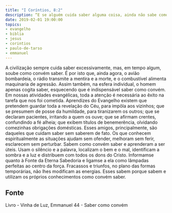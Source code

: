 ```yaml
---
title: "I Coríntios, 8:2"
description: “E se alguém cuida saber alguma coisa, ainda não sabe como convém saber.” Paulo (I Coríntios, 8:2)
date: 2019-02-01 19:00:00
topics: 
- evangelho
- biblia
- jesus
- corintios
- paulo-de-tarso
- emmanuel
---
```



A civilização sempre cuida saber excessivamente, mas, em tempo algum,
soube como convém saber.
É por isto que, ainda agora, o avião bombardeia, o rádio transmite a mentira
e a morte, e o combustível alimenta maquinaria de agressão.
Assim também, na esfera individual, o homem apenas cogita saber,
esquecendo que é indispensável saber como convém.
Em nossas atividades evangélicas, toda a atenção é necessária ao êxito na
tarefa que nos foi cometida.
Aprendizes do Evangelho existem que pretendem guardar toda a revelação
do Céu, para impô­la aos vizinhos; que se presumem de posse da humildade, para
tiranizarem os outros; que se declaram pacientes, irritando a quem os ouve; que se
afirmam crentes, confundindo a fé alheia; que exibem títulos de benemerência,
olvidando comezinhas obrigações domésticas.
Esses amigos, principalmente, são daqueles que cuidam saber sem saberem
de fato.
Os que conhecem espiritualmente as situações ajudam sem ofender,
melhoram sem ferir, esclarecem sem perturbar. Sabem como convém saber e
aprenderam a ser úteis. Usam o silêncio e a palavra, localizam o bem e o mal,
identificam a sombra e a luz e distribuem com todos os dons do Cristo. Informam­se
quanto à Fonte da Eterna Sabedoria e ligam­se a ela como lâmpadas perfeitas ao
centro da força. Fracassos e triunfos, no plano das formas temporárias, não lhes
modificam as energias. Esses sabem porque sabem e utilizam os próprios
conhecimentos como convém saber.




## Fonte
Livro - Vinha de Luz, Emmanuel
44 - Saber como convém
